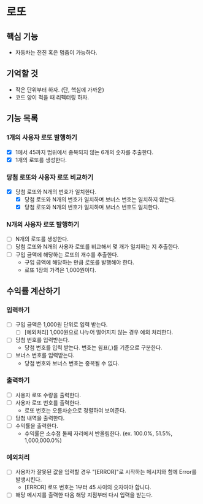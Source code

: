 # 로또

## 핵심  기능

- 자동차는 전진 혹은 멈춤이 가능하다.

## 기억할 것

- 작은 단위부터 하자. (단, 핵심에 가까운)
- 코드 양이 적을 때 리펙터링 하자.

## 기능 목록

### 1개의 사용자 로또 발행하기

- [x] 1에서 45까지 범위에서 중복되지 않는 6개의 숫자를 추출한다.
- [x] 1개의 로또를 생성한다.

### 당첨 로또와 사용자 로또 비교하기

- [x] 당첨 로또와 N개의 번호가 일치한다.
  - [x] 당첨 로또와 N개의 번호가 일치하며 보너스 번호는 일치하지 않는다.
  - [x] 당첨 로또와 N개의 번호가 일치하며 보너스 번호도 일치한다.

### N개의 사용자 로또 발행하기

- [ ] N개의 로또를 생성한다.
- [ ] 당첨 로또와 N개의 사용자 로또를 비교해서 몇 개가 일치하는 지 추출한다.
- [ ] 구입 금액에 해당하는 로또의 개수를 추출한다.
  - 구입 금액에 해당하는 만큼 로또를 발행해야 한다.
  - 로또 1장의 가격은 1,000원이다.
  
## 수익률 계산하기

### 입력하기

- [ ] 구입 금액은 1,000원 단위로 입력 받는다.
  - [ ] [예외처리] 1,000원으로 나누어 떨어지지 않는 경우 예외 처리한다.
- [ ] 당첨 번호를 입력받는다.
  - 당첨 번호를 입력 받는다. 번호는 쉼표(,)를 기준으로 구분한다.
- [ ] 보너스 번호를 입력받는다.
  - 당첨 번호와 보너스 번호는 중복될 수 없다.

### 출력하기

- [ ] 사용자 로또 수량을 출력한다.
- [ ] 사용자 로또 번호를 출력한다.
  - 로또 번호는 오름차순으로 정렬하여 보여준다.
- [ ] 당첨 내역을 출력한다.
- [ ] 수익률을 출력한다.
  - 수익률은 소수점 둘째 자리에서 반올림한다. (ex. 100.0%, 51.5%, 1,000,000.0%)

### 예외처리

- [ ] 사용자가 잘못된 값을 입력할 경우 "[ERROR]"로 시작하는 메시지와 함께 Error를 발생시킨다.
  - [ERROR] 로또 번호는 1부터 45 사이의 숫자여야 합니다.
- [ ] 해당 메시지를 출력한 다음 해당 지점부터 다시 입력을 받는다.
